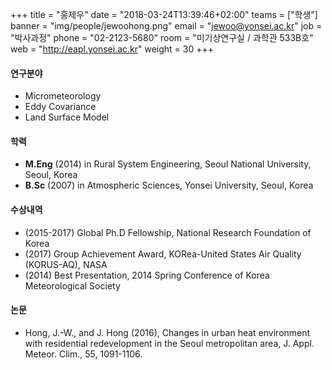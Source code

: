 +++
title = "홍제우"
date = "2018-03-24T13:39:46+02:00"
teams = ["학생"]
banner = "img/people/jewoohong.png"
email = "jewoo@yonsei.ac.kr"
job = "박사과정"
phone = "02-2123-5680"
room = "미기상연구실 / 과학관 533B호"
web = "http://eapl.yonsei.ac.kr"
weight = 30
+++

#### 연구분야
+ Micrometeorology
+ Eddy Covariance
+ Land Surface Model

#### 학력
 + **M.Eng** (2014) in Rural System Engineering, Seoul National University, Seoul, Korea
 + **B.Sc** (2007) in Atmospheric Sciences, Yonsei University, Seoul, Korea

#### 수상내역
 + (2015-2017) Global Ph.D Fellowship, National Research Foundation of Korea
 + (2017) Group Achievement Award, KORea-United States Air Quality (KORUS-AQ), NASA
 + (2014) Best Presentation, 2014 Spring Conference of Korea Meteorological Society


#### 논문
+ Hong, J.-W., and J. Hong (2016), Changes in urban heat environment with residential redevelopment in the Seoul metropolitan area, J. Appl. Meteor. Clim., 55, 1091-1106.
